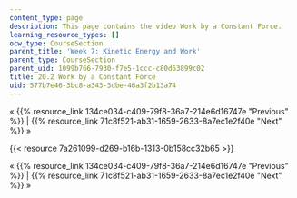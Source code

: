 ```yaml
---
content_type: page
description: This page contains the video Work by a Constant Force.
learning_resource_types: []
ocw_type: CourseSection
parent_title: 'Week 7: Kinetic Energy and Work'
parent_type: CourseSection
parent_uid: 1099b766-7930-f7e5-1ccc-c80d63899c02
title: 20.2 Work by a Constant Force
uid: 577b7e46-3bc8-a343-3dbe-46a3f2b13a74
---
```


« {{% resource_link 134ce034-c409-79f8-36a7-214e6d16747e "Previous" %}} | {{% resource_link 71c8f521-ab31-1659-2633-8a7ec1e2f40e "Next" %}} »

{{< resource 7a261099-d269-b16b-1313-0b158cc32b65 >}}

« {{% resource_link 134ce034-c409-79f8-36a7-214e6d16747e "Previous" %}} | {{% resource_link 71c8f521-ab31-1659-2633-8a7ec1e2f40e "Next" %}} »